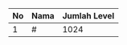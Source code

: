 | No | Nama            | Jumlah Level |
|----|-----------------|--------------|
| 1  | #    |    1024        |
